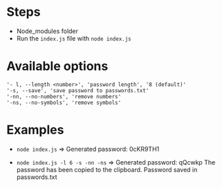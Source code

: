# Steps
- Node_modules folder
- Run the `index.js` file with `node index.js`

# Available options
```
'- l, --length <number>', 'password length', '8 (default)'
'-s, --save', 'save password to passwords.txt'
'-nn, --no-numbers', 'remove numbers'
'-ns, --no-symbols', 'remove symbols'
```

# Examples
- `node index.js` => Generated password: 0cKR9TH1

- `node index.js -l 6 -s -nn -ns` => Generated password: qQcwkp
The password has been copied to the clipboard.
Password saved in passwords.txt
